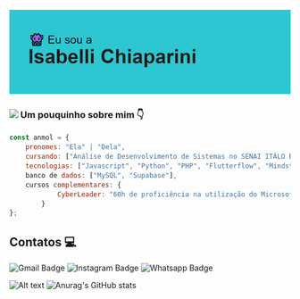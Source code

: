 ![Texto Alternativo](header.png)

### <img src="https://media.giphy.com/media/VgCDAzcKvsR6OM0uWg/giphy.gif" width="60"> Um pouquinho sobre mim 👇
```javascript
const anmol = {
    pronomes: "Ela" | "Dela",
    cursando: ["Análise de Desenvolvimento de Sistemas no SENAI ITÁLO BOLOGNA"],
    tecnologias: ["Javascript", "Python", "PHP", "Flutterflow", "Mindstorm EV3", "Microbit"],
    banco de dados: ["MySQL", "Supabase"],
    cursos complementares: {
            CyberLeader: "60h de proficiência na utilização do Microsoft Office 365",
        }
};
```
<h2>Contatos 💻</h2>

![Gmail Badge](https://img.shields.io/badge/Gmail-D14836?style=for-the-badge&logo=gmail&logoColor=white)
![Instagram Badge](https://img.shields.io/badge/Instagram-E4405F?style=for-the-badge&logo=instagram&logoColor=white)
![Whatsapp Badge](https://img.shields.io/badge/WhatsApp-25D366?style=for-the-badge&logo=whatsapp&logoColor=white) 

![Alt text](https://spotify-recently-played-readme.vercel.app/api?user=31cneq2tvgzqg4h45plegindih6i) ![Anurag's GitHub stats](https://github-readme-stats.vercel.app/api?username=isachpn&show_icons=true&theme=transparent)
